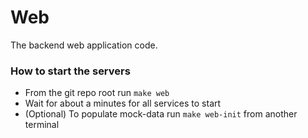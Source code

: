 # Web

The backend web application code.

### How to start the servers

- From the git repo root run `make web`
- Wait for about a minutes for all services to start
- (Optional) To populate mock-data run `make web-init` from another terminal
